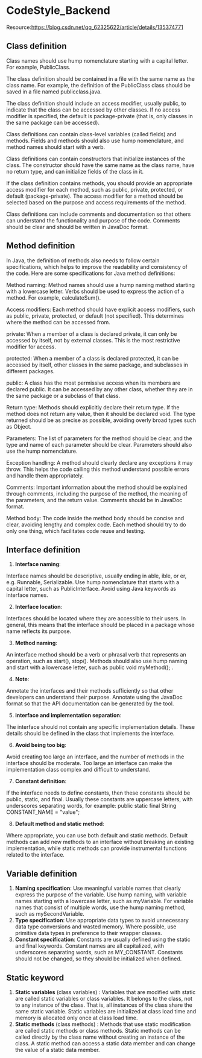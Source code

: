 # CodeStyle_Backend
Resource:https://blog.csdn.net/qq_62325622/article/details/135374771

## Class definition
Class names should use hump nomenclature starting with a capital letter. For example, PublicClass.

The class definition should be contained in a file with the same name as the class name. For example, the definition of the PublicClass class should be saved in a file named publicclass.java.

The class definition should include an access modifier, usually public, to indicate that the class can be accessed by other classes. If no access modifier is specified, the default is package-private (that is, only classes in the same package can be accessed).

Class definitions can contain class-level variables (called fields) and methods. Fields and methods should also use hump nomenclature, and method names should start with a verb.

Class definitions can contain constructors that initialize instances of the class. The constructor should have the same name as the class name, have no return type, and can initialize fields of the class in it.

If the class definition contains methods, you should provide an appropriate access modifier for each method, such as public, private, protected, or default (package-private). The access modifier for a method should be selected based on the purpose and access requirements of the method.

Class definitions can include comments and documentation so that others can understand the functionality and purpose of the code. Comments should be clear and should be written in JavaDoc format.

## Method definition
In Java, the definition of methods also needs to follow certain specifications, which helps to improve the readability and consistency of the code. Here are some specifications for Java method definitions:

Method naming: Method names should use a hump naming method starting with a lowercase letter. Verbs should be used to express the action of a method. For example, calculateSum().

Access modifiers: Each method should have explicit access modifiers, such as public, private, protected, or default (not specified). This determines where the method can be accessed from.

private: When a member of a class is declared private, it can only be accessed by itself, not by external classes. This is the most restrictive modifier for access.

protected: When a member of a class is declared protected, it can be accessed by itself, other classes in the same package, and subclasses in different packages.

public: A class has the most permissive access when its members are declared public. It can be accessed by any other class, whether they are in the same package or a subclass of that class.

Return type: Methods should explicitly declare their return type. If the method does not return any value, then it should be declared void. The type returned should be as precise as possible, avoiding overly broad types such as Object.

Parameters: The list of parameters for the method should be clear, and the type and name of each parameter should be clear. Parameters should also use the hump nomenclature.

Exception handling: A method should clearly declare any exceptions it may throw. This helps the code calling this method understand possible errors and handle them appropriately.

Comments: Important information about the method should be explained through comments, including the purpose of the method, the meaning of the parameters, and the return value. Comments should be in JavaDoc format.

Method body: The code inside the method body should be concise and clear, avoiding lengthy and complex code. Each method should try to do only one thing, which facilitates code reuse and testing.

## Interface definition
1. **Interface naming**:

Interface names should be descriptive, usually ending in able, ible, or er, e.g. Runnable, Serializable.
Use hump nomenclature that starts with a capital letter, such as PublicInterface.
Avoid using Java keywords as interface names.

2. **Interface location**:

Interfaces should be located where they are accessible to their users. In general, this means that the interface should be placed in a package whose name reflects its purpose.

3. **Method naming**:

An interface method should be a verb or phrasal verb that represents an operation, such as start(), stop().
Methods should also use hump naming and start with a lowercase letter, such as public void myMethod(); .

4. **Note**:

Annotate the interfaces and their methods sufficiently so that other developers can understand their purpose.
Annotate using the JavaDoc format so that the API documentation can be generated by the tool.

5. **interface and implementation separation**:

The interface should not contain any specific implementation details. These details should be defined in the class that implements the interface.

6. **Avoid being too big**:

Avoid creating too large an interface, and the number of methods in the interface should be moderate. Too large an interface can make the implementation class complex and difficult to understand.

7. **Constant definition**:

If the interface needs to define constants, then these constants should be public, static, and final. Usually these constants are uppercase letters, with underscores separating words, for example: public static final String CONSTANT_NAME = "value";

8. **Default method and static method**:

Where appropriate, you can use both default and static methods. Default methods can add new methods to an interface without breaking an existing implementation, while static methods can provide instrumental functions related to the interface.

## Variable definition
1. **Naming specification**:
Use meaningful variable names that clearly express the purpose of the variable.
Use hump naming, with variable names starting with a lowercase letter, such as myVariable.
For variable names that consist of multiple words, use the hump naming method, such as mySecondVariable.
2. **Type specification**:
Use appropriate data types to avoid unnecessary data type conversions and wasted memory.
Where possible, use primitive data types in preference to their wrapper classes.
3. **Constant specification**:
Constants are usually defined using the static and final keywords.
Constant names are all capitalized, with underscores separating words, such as MY_CONSTANT.
Constants should not be changed, so they should be initialized when defined.

## Static keyword
1. **Static variables** (class variables) :
Variables that are modified with static are called static variables or class variables.
It belongs to the class, not to any instance of the class. That is, all instances of the class share the same static variable.
Static variables are initialized at class load time and memory is allocated only once at class load time.
2. **Static methods** (class methods) :
Methods that use static modification are called static methods or class methods.
Static methods can be called directly by the class name without creating an instance of the class.
A static method can access a static data member and can change the value of a static data member.
